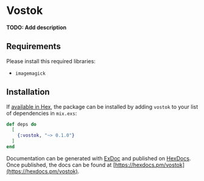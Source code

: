 # Vostok

**TODO: Add description**

## Requirements

Please install this required libraries:

- `imagemagick`

## Installation

If [available in Hex](https://hex.pm/docs/publish), the package can be installed
by adding `vostok` to your list of dependencies in `mix.exs`:

```elixir
def deps do
  [
    {:vostok, "~> 0.1.0"}
  ]
end
```

Documentation can be generated with [ExDoc](https://github.com/elixir-lang/ex_doc)
and published on [HexDocs](https://hexdocs.pm). Once published, the docs can
be found at [https://hexdocs.pm/vostok](https://hexdocs.pm/vostok).

